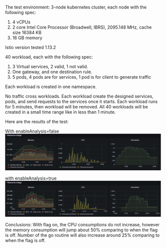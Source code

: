 The test environment:
3-node kubernetes cluster, each node with the following spec:
   1. 4 vCPUs
   2. 2 core Intel Core Processor (Broadwell, IBRS), 2095.148 MHz, cache size 16384 KB
   3. 16 GB memory

Istio version tested 1.13.2

40 workload, each with the following spec:
   1. 3 Virtual services, 2 valid, 1 not valid.
   2. One gateway, and one destination rule.
   3. 5 pods, 4 pods are for services, 1 pod is for client to generate traffic

Each workload is created in one namespace.

No traffic cross workloads. Each workload create the designed services, pods, and
send requests to the services once it starts. Each workload runs for 5 minutes, then
workload will be removed. All 40 workloads will be created in a small time range like
in less than 1 minute.

Here are the results of the test:

With enableAnalysis=false
![flag is off](./flagoff.png)

with enableAnalysis=true
![flag is on](./flagon.png)


Conclusions:
With flag on, the CPU consumptions do not increase, however the memory consumption
will jump about 50% comparing to when the flag is off. Number of the go routine will
also increase around 25% comparing to when the flag is off.